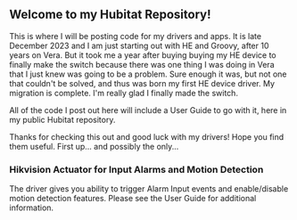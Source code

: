 ## Welcome to my Hubitat Repository!
This is where I will be posting code for my drivers and apps. It is late December 2023 and I am just starting out with HE and Groovy, after 10 years on Vera. But it took me a year after buying buying my HE device to finally make the switch because there was one thing I was doing in Vera that I just knew was going to be a problem. Sure enough it was, but not one that couldn't be solved, and thus was born my first HE device driver. My migration is complete. I'm really glad I finally made the switch.

All of the code I post out here will include a User Guide to go with it, here in my public Hubitat repository.

Thanks for checking this out and good luck with my drivers! Hope you find them useful. First up... and possibly the only...

### Hikvision Actuator for Input Alarms and Motion Detection
The driver gives you ability to trigger Alarm Input events and enable/disable motion detection features. Please see the User Guide for additional information.
